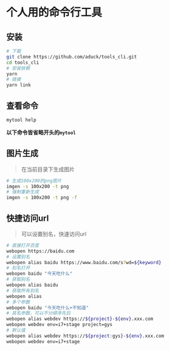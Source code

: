 # 个人用的命令行工具

## 安装

```bash
# 下载
git clone https://github.com/aduck/tools_cli.git
cd tools_cli
# 安装依赖
yarn
# 链接
yarn link
```

## 查看命令

```bash
mytool help
```

**以下命令皆省略开头的`mytool`**

## 图片生成

> 在当前目录下生成图片

```bash
# 生成100x200的png图片
imgen -s 100x200 -t png
# 强制重新生成
imgen -s 100x200 -t png -f
```

## 快捷访问url

> 可以设置别名，快速访问url

```bash
# 直接打开百度
webopen https://baidu.com
# 设置别名
webopen alias baidu https://www.baidu.com/s?wd=${keyword}
# 别名打开
webopen baidu "今天吃什么"
# 获取别名
webopen alias baidu
# 获取所有别名
webopen alias
# 多个参数
webopen baidu "今天吃什么+不知道"
# 具名参数，可以不分顺序先后
webopen alias webdev https://${project}-${env}.xxx.com
webopen webdev env=i7+stage project=gys
# 默认值
webopen alias webdev https://${project:gys}-${env}.xxx.com
webopen webdev env=i7+stage
```